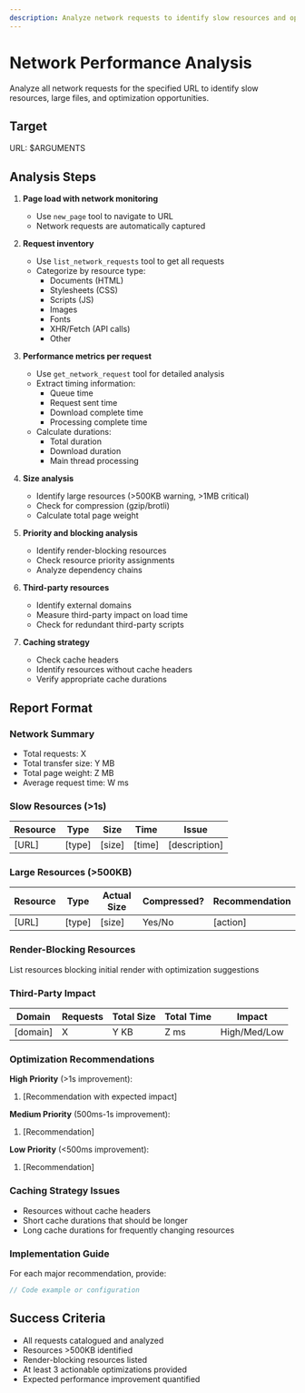 ```yaml
---
description: Analyze network requests to identify slow resources and optimization opportunities
---
```


# Network Performance Analysis

Analyze all network requests for the specified URL to identify slow resources, large files, and optimization opportunities.

## Target

URL: $ARGUMENTS

## Analysis Steps

1. **Page load with network monitoring**

   - Use `new_page` tool to navigate to URL
   - Network requests are automatically captured

2. **Request inventory**

   - Use `list_network_requests` tool to get all requests
   - Categorize by resource type:
     - Documents (HTML)
     - Stylesheets (CSS)
     - Scripts (JS)
     - Images
     - Fonts
     - XHR/Fetch (API calls)
     - Other

3. **Performance metrics per request**

   - Use `get_network_request` tool for detailed analysis
   - Extract timing information:
     - Queue time
     - Request sent time
     - Download complete time
     - Processing complete time
   - Calculate durations:
     - Total duration
     - Download duration
     - Main thread processing

4. **Size analysis**

   - Identify large resources (>500KB warning, >1MB critical)
   - Check for compression (gzip/brotli)
   - Calculate total page weight

5. **Priority and blocking analysis**

   - Identify render-blocking resources
   - Check resource priority assignments
   - Analyze dependency chains

6. **Third-party resources**

   - Identify external domains
   - Measure third-party impact on load time
   - Check for redundant third-party scripts

7. **Caching strategy**
   - Check cache headers
   - Identify resources without cache headers
   - Verify appropriate cache durations

## Report Format

### Network Summary

- Total requests: X
- Total transfer size: Y MB
- Total page weight: Z MB
- Average request time: W ms

### Slow Resources (>1s)

| Resource | Type   | Size   | Time   | Issue         |
| -------- | ------ | ------ | ------ | ------------- |
| [URL]    | [type] | [size] | [time] | [description] |

### Large Resources (>500KB)

| Resource | Type   | Actual Size | Compressed? | Recommendation |
| -------- | ------ | ----------- | ----------- | -------------- |
| [URL]    | [type] | [size]      | Yes/No      | [action]       |

### Render-Blocking Resources

List resources blocking initial render with optimization suggestions

### Third-Party Impact

| Domain   | Requests | Total Size | Total Time | Impact       |
| -------- | -------- | ---------- | ---------- | ------------ |
| [domain] | X        | Y KB       | Z ms       | High/Med/Low |

### Optimization Recommendations

**High Priority** (>1s improvement):

1. [Recommendation with expected impact]

**Medium Priority** (500ms-1s improvement):

1. [Recommendation]

**Low Priority** (<500ms improvement):

1. [Recommendation]

### Caching Strategy Issues

- Resources without cache headers
- Short cache durations that should be longer
- Long cache durations for frequently changing resources

### Implementation Guide

For each major recommendation, provide:

```javascript
// Code example or configuration
```

## Success Criteria

- All requests catalogued and analyzed
- Resources >500KB identified
- Render-blocking resources listed
- At least 3 actionable optimizations provided
- Expected performance improvement quantified
